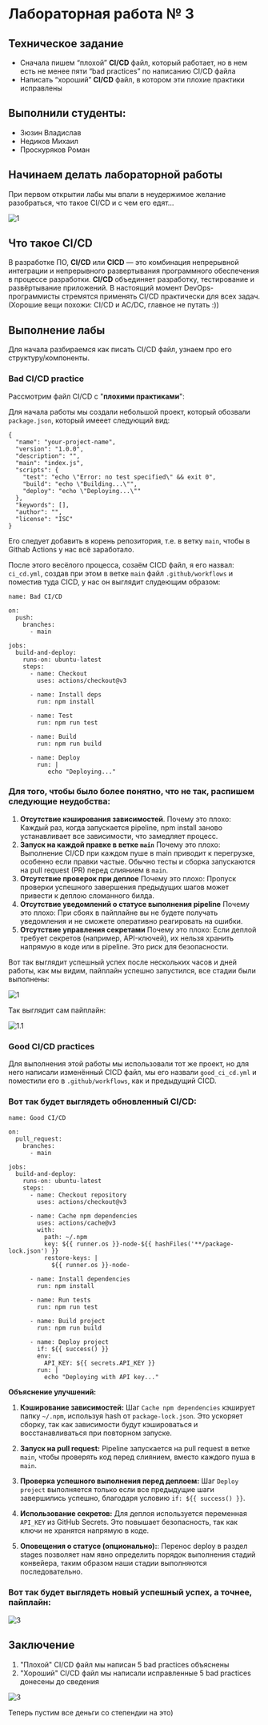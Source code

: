 # Лабораторная работа № 3

## Техническое задание
* Сначала пишем “плохой” **CI/CD** файл, который работает, но в нем есть не менее пяти “bad practices” по написанию CI/CD файла
* Написать “хороший” **CI/CD** файл, в котором эти плохие практики исправлены

## Выполнили студенты:
* Зюзин Владислав 
* Недиков Михаил
* Проскуряков Роман

## Начинаем делать лабораторной работы
При первом открытии лабы мы впали в неудержимое желание разобраться, что такое CI/CD и с чем его едят...

![1](romantica_la_proga.png)

## Что такое CI/CD
В разработке ПО, **CI/CD** или **CICD** — это комбинация непрерывной интеграции и непрерывного развертывания программного обеспечения в процессе разработки. **CI/CD** объединяет разработку, тестирование и развёртывание приложений. В настоящий момент DevOps-программисты стремятся применять CI/CD практически для всех задач. (Хорошие вещи похожи: CI/CD и AC/DC, главное не путать :))

## Выполнение лабы
Для начала разбираемся как писать CI/CD файл, узнаем про его структуру/компоненты.

### Bad CI/CD practice

Рассмотрим файл CI/CD с "**плохими практиками**":

Для начала работы мы создали небольшой проект, который обозвали `package.json`, который имееет следующий вид:
```
{
  "name": "your-project-name",
  "version": "1.0.0",
  "description": "",
  "main": "index.js",
  "scripts": {
    "test": "echo \"Error: no test specified\" && exit 0",
    "build": "echo \"Building...\"",
    "deploy": "echo \"Deploying...\""
  },
  "keywords": [],
  "author": "",
  "license": "ISC"
}
```

Его следует добавить в корень репозитория, т.е. в ветку `main`, чтобы в Githab Actions у нас всё заработало.

После этого весёлого процесса, созаём CICD файл, я его назвал: `ci_cd.yml`, создав при этом в ветке `main` файл `.github/workflows` и поместив туда CICD, у нас он выглядит слудеющим образом:
```
name: Bad CI/CD

on:
  push:
    branches:
      - main

jobs:
  build-and-deploy:
    runs-on: ubuntu-latest
    steps:
      - name: Checkout
        uses: actions/checkout@v3

      - name: Install deps
        run: npm install

      - name: Test
        run: npm run test

      - name: Build
        run: npm run build

      - name: Deploy
        run: |
           echo "Deploying..."
```

### Для того, чтобы было  более понятно, что не так, распишем следующие неудобства:

1. **Отсутствие кэширования зависимостей**. Почему это плохо: Каждый раз, когда запускается pipeline, npm install заново устанавливает все зависимости, что замедляет процесс.
2. **Запуск на каждой правке в ветке `main`** Почему это плохо: Выполнение CI/CD при каждом пуше в main приводит к перегрузке, особенно если правки частые. Обычно тесты и сборка запускаются на pull request (PR) перед слиянием в `main`.
3. **Отсутствие проверок при деплое** Почему это плохо: Пропуск проверки успешного завершения предыдущих шагов может привести к деплою сломанного билда.
4. **Отсутствие уведомлений о статусе выполнения pipeline** Почему это плохо: При сбоях в пайплайне вы не будете получать уведомления и не сможете оперативно реагировать на ошибки.
5. **Отсутствие управления секретами** Почему это плохо: Если деплой требует секретов (например, API-ключей), их нельзя хранить напрямую в коде или в pipeline. Это риск для безопасности.

Вот так выглядит успешный успех после нескольких часов и дней работы, как мы видим, пайплайн успешно запустился, все стадии были выполнены:

![1](Succesfull_success_Bad_practice.png)

Так выглядит сам пайплайн:

![1.1](png_prufov.png)

### Good CI/CD practices

Для выполнения этой работы мы использовали тот же проект, но для него написали изменённый CICD файл, мы его назвали `good_ci_cd.yml` и поместили его в `.github/workflows`, как и предыдущий CICD.

### Вот так будет выглядеть обновленный CI/CD:

```
name: Good CI/CD

on:
  pull_request:
    branches:
      - main

jobs:
  build-and-deploy:
    runs-on: ubuntu-latest
    steps:
      - name: Checkout repository
        uses: actions/checkout@v3

      - name: Cache npm dependencies
        uses: actions/cache@v3
        with:
          path: ~/.npm
          key: ${{ runner.os }}-node-${{ hashFiles('**/package-lock.json') }}
          restore-keys: |
            ${{ runner.os }}-node-

      - name: Install dependencies
        run: npm install

      - name: Run tests
        run: npm run test

      - name: Build project
        run: npm run build

      - name: Deploy project
        if: ${{ success() }}
        env:
          API_KEY: ${{ secrets.API_KEY }}
        run: |
          echo "Deploying with API key..."
```

**Объяснение улучшений:**

1. **Кэширование зависимостей:** Шаг `Cache npm dependencies` кэширует папку `~/.npm`, используя hash от `package-lock.json`. Это ускоряет сборку, так как зависимости будут кэшироваться и восстанавливаться при повторном запуске.

2. **Запуск на pull request:** Pipeline запускается на pull request в ветке `main`, чтобы проверять код перед слиянием, вместо каждого пуша в `main`.

3. **Проверка успешного выполнения перед деплоем:** Шаг `Deploy project` выполняется только если все предыдущие шаги завершились успешно, благодаря условию `if: ${{ success() }}`.

4. **Использование секретов:** Для деплоя используется переменная `API_KEY` из GitHub Secrets. Это повышает безопасность, так как ключи не хранятся напрямую в коде.

5. **Оповещения о статусе (опционально):**: Перенос deploy в раздел stages позволяет нам явно определить порядок выполнения стадий конвейера, таким образом наши стадии выполняются последовательно.

### Вот так будет выглядеть новый успешный успех, а точнее, пайплайн:

![3](Successfull_succes_good_practice.png)

## Заключение
1. "Плохой" CI/CD файл мы написан 5 bad practices объяснены
2. "Хороший" CI/CD файл мы написали исправленные 5 bad practices донесены до сведения

![3](CICD.jpeg)

Теперь пустим все деньги со степендии на это)
